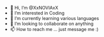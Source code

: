 - 👋 Hi, I’m @XxNOVIAxX
- 👀 I’m interested in Coding
- 🌱 I’m currently learning various languages
- 💞️ I’m looking to collaborate on anything
- 📫 How to reach me ... just message me :)

<!---
XxNOVIAxX/XxNOVIAxX is a ✨ special ✨ repository because its `README.md` (this file) appears on your GitHub profile.
You can click the Preview link to take a look at your changes.
--->
